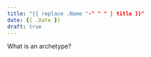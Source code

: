 ```yaml
---
title: "{{ replace .Name "-" " " | title }}"
date: {{ .Date }}
draft: true
---
```

What is an archetype?
